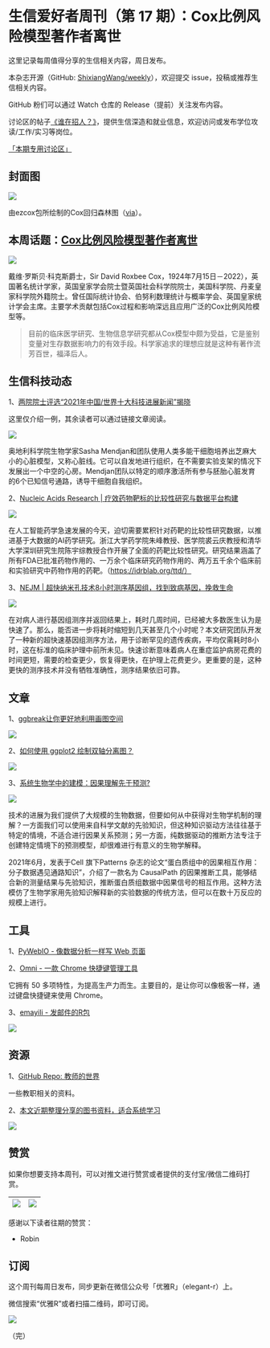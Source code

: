 # 生信爱好者周刊（第 17 期）：Cox比例风险模型著作者离世

这里记录每周值得分享的生信相关内容，周日发布。

本杂志开源（GitHub: [ShixiangWang/weekly](https://github.com/ShixiangWang/weekly)），欢迎提交 issue，投稿或推荐生信相关内容。

GitHub 粉们可以通过 Watch 仓库的 Release（提前）关注发布内容。

讨论区的帖子[《谁在招人？》](https://github.com/ShixiangWang/weekly/issues/2)，提供生信深造和就业信息，欢迎访问或发布学位攻读/工作/实习等岗位。

[「本期专用讨论区」](https://github.com/ShixiangWang/weekly/issues/439)

## 封面图


![](https://gitee.com/ShixiangWang/ImageCollection/raw/master/2022-1-23/1642930486202-image.png)

由ezcox包所绘制的Cox回归森林图（[via](https://shixiangwang.github.io/ezcox/articles/ezforest.html)）。


## 本周话题：[Cox比例风险模型著作者离世](https://mp.weixin.qq.com/s/fFYTr2P0BFPtOBlY3v0ncQ)


![](https://gitee.com/ShixiangWang/ImageCollection/raw/master/2022-1-23/1642930408444-image.png)


戴维·罗斯贝·科克斯爵士，Sir David Roxbee Cox，1924年7月15日－2022），英国著名统计学家，英国皇家学会院士暨英国社会科学院院士，美国科学院、丹麦皇家科学院外籍院士。曾任国际统计协会、伯努利数理统计与概率学会、英国皇家统计学会主席。主要学术贡献包括Cox过程和影响深远且应用广泛的Cox比例风险模型等。

> 目前的临床医学研究、生物信息学研究都从Cox模型中颇为受益，它是鉴别变量对生存数据影响力的有效手段。科学家追求的理想应就是这种有著作流芳百世，福泽后人。

## 生信科技动态

1、[两院院士评选“2021年中国/世界十大科技进展新闻”揭晓](https://mp.weixin.qq.com/s/DxXqaHZ8e6tBGLvoWgadiA)

这里仅介绍一例，其余读者可以通过链接文章阅读。


![](https://gitee.com/ShixiangWang/ImageCollection/raw/master/2022-1-23/1642930937740-image.png)

奥地利科学院生物学家Sasha Mendjan和团队使用人类多能干细胞培养出芝麻大小的心脏模型，又称心脏线。它可以自发地进行组织，在不需要实验支架的情况下发展出一个中空的心房。Mendjan团队以特定的顺序激活所有参与胚胎心脏发育的6个已知信号通路，诱导干细胞自我组织。

2、[Nucleic Acids Research | 疗效药物靶标的比较性研究与数据平台构建](https://mp.weixin.qq.com/s/rys-1FXn5ZmqilTz1iD-pQ)

![](https://gitee.com/ShixiangWang/ImageCollection/raw/master/2022-1-23/1642931037487-image.png)

在人工智能药学急速发展的今天，迫切需要累积针对药靶的比较性研究数据，以推进基于大数据的AI药学研究。浙江大学药学院朱峰教授、医学院裘云庆教授和清华大学深圳研究生院陈宇综教授合作开展了全面的药靶比较性研究。研究结果涵盖了所有FDA已批准药物作用的、一万余个临床研究药物作用的、两万五千余个临床前和实验研究中药物作用的药靶。（https://idrblab.org/ttd/）


3、[NEJM | 超快纳米孔技术8小时测序基因组，找到致病基因，挽救生命](https://mp.weixin.qq.com/s/ssk4y8s2wFZv5Kz_frj0Ig)


![](https://gitee.com/ShixiangWang/ImageCollection/raw/master/2022-1-23/1642931433302-image.png)

在对病人进行基因组测序并返回结果上，耗时几周时间，已经被大多数医生认为是快速了。那么，能否进一步将耗时缩短到几天甚至几个小时呢？本文研究团队开发了一种新的超快速基因组测序方法，用于诊断罕见的遗传疾病，平均仅需耗时8小时，这在标准的临床护理中前所未见。快速诊断意味着病人在重症监护病房花费的时间更短，需要的检查更少，恢复得更快，在护理上花费更少。更重要的是，这种更快的测序技术并没有牺牲准确性，测序结果依旧可靠。


## 文章

1、[ggbreak让你更好地利用画图空间](https://mp.weixin.qq.com/s/1pVrOdUr5YzO-xBi5rndwQ)


![](https://gitee.com/ShixiangWang/ImageCollection/raw/master/2022-1-23/1642931593526-image.png)


2、[如何使用 ggplot2 绘制双轴分离图？](https://mp.weixin.qq.com/s/QiMHA10X8nGtK5iOH4armQ)


![](https://gitee.com/ShixiangWang/ImageCollection/raw/master/2022-1-23/1642931502937-image.png)


3、[系统生物学中的建模：因果理解先于预测?](https://mp.weixin.qq.com/s/0eLe0BJmke_3kV3J4RUsUQ)


![](https://gitee.com/ShixiangWang/ImageCollection/raw/master/2022-1-23/1642931738678-image.png)


技术的进展为我们提供了大规模的生物数据，但要如何从中获得对生物学机制的理解？一方面我们可以使用来自科学文献的先验知识，但这种知识驱动方法往往基于特定的情境，不适合进行因果关系预测；另一方面，纯数据驱动的推断方法专注于创建特定情境下的预测模型，却很难进行有意义的生物学解释。

2021年6月，发表于Cell 旗下Patterns 杂志的论文“蛋白质组中的因果相互作用：分子数据遇见通路知识”，介绍了一款名为 CausalPath 的因果推断工具，能够结合新的测量结果与先验知识，推断蛋白质组数据中因果信号的相互作用。这种方法模仿了生物学家用先验知识解释新的实验数据的传统方法，但可以在数十万反应的规模上进行。

## 工具

1、[PyWebIO - 像数据分析一样写 Web 页面](https://mp.weixin.qq.com/s/zQSCeYmC0Q5AQKwuv3n3bA)

2、[Omni - 一款 Chrome 快捷键管理工具](https://mp.weixin.qq.com/s/cS7m9EAox53aD-IIY0w66g)

它拥有 50 多项特性，为提高生产力而生。主要目的，是让你可以像极客一样，通过键盘快捷键来使用 Chrome。

3、[emayili - 发邮件的R包](https://github.com/datawookie/emayili)


![](https://gitee.com/ShixiangWang/ImageCollection/raw/master/2022-1-23/1642931952238-image.png)


## 资源

1、[GitHub Repo: 教师的世界](https://github.com/crazyhottommy/The-world-of-faculty)

一些教职相关的资料。

2、[本文近期整理分享的图书资料，适合系统学习](http://42.192.87.178:3030/)


![](https://gitee.com/ShixiangWang/ImageCollection/raw/master/2022-1-23/1642932112712-image.png)



## 赞赏

如果你想要支持本周刊，可以对推文进行赞赏或者提供的支付宝/微信二维码打赏。

| ![](https://gitee.com/ShixiangWang/ImageCollection/raw/master/png/202109171440597.jpg) | ![](https://gitee.com/ShixiangWang/ImageCollection/raw/master/png/202109171440452.jpg) |
| ------------------------------------------------------------ | ------------------------------------------------------------ |

感谢以下读者往期的赞赏：

- Robin

## 订阅

这个周刊每周日发布，同步更新在微信公众号「优雅R」（elegant-r）上。

微信搜索“优雅R”或者扫描二维码，即可订阅。

![](https://gitee.com/ShixiangWang/ImageCollection/raw/master/png/202109101438292.jpg)

（完）

